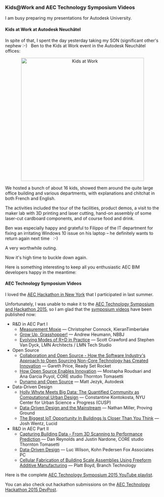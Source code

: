 <head>
<meta http-equiv="Content-Type" content="text/html; charset=utf-8">
<link rel="stylesheet" type="text/css" href="bc.css">
<script src="run_prettify.js" type="text/javascript"></script>
<!---
<script src="https://google-code-prettify.googlecode.com/svn/loader/run_prettify.js" type="text/javascript"></script>
-->
</head>

<!---

#dotnet #csharp #geometry
#fsharp #python
#grevit
#responsivedesign #typepad
#ah8 #augi #dotnet
#stingray #adsklabs #rendering
#3dweb #3dviewapi #html5 #threejs #webgl #3d #apis #mobile #vr #ecommerce
#Markdown #Fusion360 #Fusion360Hackathon #revitapi #3dwebcoder
#javascript
#RestSharp #restapi
#mongoosejs #mongodb #nodejs
#rtceur
#adskdevnetwrk

Revit API, Jeremy Tammik, akn_include

Kids@Work and AEC Technology Symposium Videos #revitapi #bim #aec #3dwebcoder #au2015 #dynamobim

I am busy preparing my presentations for Autodesk University.
In spite of that, I spent the day yesterday taking my SON (significant other's nephew :-) to the Kids at Work event in the Autodesk Neuchâtel offices
&ndash; AEC Technology Symposium Videos...

-->

### Kids@Work and AEC Technology Symposium Videos

I am busy preparing my presentations for Autodesk University.

#### <a name="2"></a>Kids at Work at Autodesk Neuchâtel

In spite of that, I spent the day yesterday taking my SON (significant other's nephew :-) &nbsp; Ben to the Kids at Work event in the Autodesk Neuchâtel offices:

<center>
<img src="/p/2015/2015-11-12_neuchatel/783.jpg" alt="Kids at Work" width="400">
</center>

We hosted a bunch of about 16 kids, showed them around the quite large office building and various departments, with explanations and chitchat in both French and English.

The activities included the tour of the facilities, product demos, a visit to the maker lab with 3D printing and laser cutting, hand-on assembly of some laser-cut cardboard components, and of course food and drink.

Ben was especially happy and grateful to Filippo of the IT department for fixing an irritating Windows 10 issue on his laptop &ndash; he definitely wants to return again next time &nbsp; :-)

A very worthwhile outing.

Now it's high time to buckle down again.

Here is something interesting to keep all you enthusiastic AEC BIM developers happy in the meantime:


#### <a name="3"></a>AEC Technology Symposium Videos

I loved the [AEC Hackathon in New York](http://thebuildingcoder.typepad.com/blog/2014/05/aec-hackathon-from-the-midst-of-the-fray.html) that I participated in last summer.

Unfortunately, I was unable to make it to
the [AEC Technology Symposium and Hackathon 2015](http://core.thorntontomasetti.com/event/aec-technology-symposium-2015),
so I am glad that
the [symposium videos](http://campaign.r20.constantcontact.com/render?ca=a7e2aee2-de67-43f4-8089-be00d298482c&c=03190280-ed89-11e3-a65c-d4ae5275dbc8&ch=03833600-ed89-11e3-a65f-d4ae5275dbc8) have been published now:


- R&amp;D in AEC Part I
    - [Measurement Moxie](https://www.youtube.com/watch?v=xsdPo8VIygM&index=1&list=PLop4Isy6Y0PH2As7eLCaLUIjHAm_O8qy5)
    &mdash; Christopher Connock, KieranTimberlake
    - [Grow Up, Grasshopper!](https://www.youtube.com/watch?v=loOsrhUIPak&index=2&list=PLop4Isy6Y0PH2As7eLCaLUIjHAm_O8qy5)
    &mdash; Andrew Heumann, NBBJ
    - [Evolving Modes of R+D in Practice](https://www.youtube.com/watch?v=9A9pbYyq5Zg&index=3&list=PLop4Isy6Y0PH2As7eLCaLUIjHAm_O8qy5)
    &mdash; Scott Crawford and Stephen Van Dyck, LMN Architects / LMN Tech Studio
- Open Source
    - [Collaboration and Open Source - How the Software Industry's Approach to Open Sourcing Non-Core Technology has Created Innovation](https://www.youtube.com/watch?v=8up_pIepnhQ&index=4&list=PLop4Isy6Y0PH2As7eLCaLUIjHAm_O8qy5)
    &mdash; Gareth Price, Ready Set Rocket
    - [How Open Source Enables Innovation](https://www.youtube.com/watch?v=4WYmgvgSjKU&index=5&list=PLop4Isy6Y0PH2As7eLCaLUIjHAm_O8qy5)
    &mdash; Mostapha Roudsari and Ana Garcia Puyol, CORE studio Thornton Tomasetti
    - [Dynamo and Open Source](https://www.youtube.com/watch?v=R9UYM1BvECw&index=6&list=PLop4Isy6Y0PH2As7eLCaLUIjHAm_O8qy5)
    &mdash; Matt Jezyk, Autodesk
- Data-Driven Design
    - [Holly Whyte Meets Big Data: The Quantified Community as Computational Urban Design](https://www.youtube.com/watch?v=il1F-l1IC3g&index=7&list=PLop4Isy6Y0PH2As7eLCaLUIjHAm_O8qy5)
    &mdash; Constantine Kontokosta, NYU Center for Urban Science + Progress (CUSP)
    - [Data-Driven Design and the Mainstream](https://www.youtube.com/watch?v=lQE_Wf3Skuc&index=8&list=PLop4Isy6Y0PH2As7eLCaLUIjHAm_O8qy5)
    &mdash; Nathan Miller, Proving Ground
    - [The Biggest IoT Opportunity In Buildings Is Closer Than You Think](https://www.youtube.com/watch?v=2heE_Xr1_30&index=9&list=PLop4Isy6Y0PH2As7eLCaLUIjHAm_O8qy5)
    &mdash; Josh Wentz, Lucid
- R&D in AEC Part II
    - [Capturing Building Data &ndash; From 3D Scanning to Performance Prediction](https://www.youtube.com/watch?v=l_by-Gcw6ZE&index=10&list=PLop4Isy6Y0PH2As7eLCaLUIjHAm_O8qy5)
    &mdash; Dan Reynolds and Justin Nardone, CORE studio Thornton Tomasetti
    - [Data-Driven Design](https://www.youtube.com/watch?v=CkiH0TIweM8&index=11&list=PLop4Isy6Y0PH2As7eLCaLUIjHAm_O8qy5)
    &mdash; Luc Wilson, Kohn Pedersen Fox Associates PC
    - [Cellular Fabrication of Building Scale Assemblies Using Freeform Additive Manufacturing](https://www.youtube.com/watch?v=JOTWYWfvBPw&index=12&list=PLop4Isy6Y0PH2As7eLCaLUIjHAm_O8qy5)
    &mdash; Platt Boyd, Branch Technology


Here is the complete
[AEC Technology Symposium 2015 YouTube playlist](https://www.youtube.com/playlist?list=PLop4Isy6Y0PH2As7eLCaLUIjHAm_O8qy5).

You can also check out hackathon submissions on
the [AEC Technology Hackathon 2015 DevPost](http://aec-technology-hackathon-2015.devpost.com).

